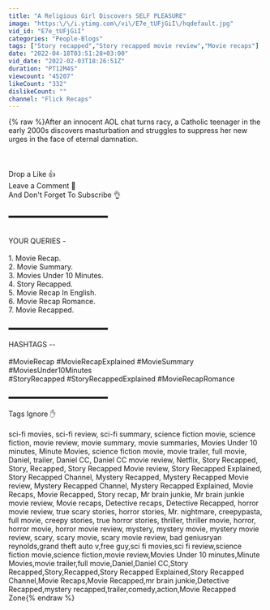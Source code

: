 ```yaml
---
title: "A Religious Girl Discovers SELF PLEASURE"
image: "https:\/\/i.ytimg.com\/vi\/E7e_tUFjGiI\/hqdefault.jpg"
vid_id: "E7e_tUFjGiI"
categories: "People-Blogs"
tags: ["Story recapped","Story recapped movie review","Movie recaps"]
date: "2022-04-18T03:51:28+03:00"
vid_date: "2022-02-03T18:26:51Z"
duration: "PT12M4S"
viewcount: "45207"
likeCount: "332"
dislikeCount: ""
channel: "Flick Recaps"
---
```

{% raw %}After an innocent AOL chat turns racy, a Catholic teenager in the early 2000s discovers masturbation and struggles to suppress her new urges in the face of eternal damnation.<br /><br /><br /><br />Drop a Like 👍<br />Leave a Comment 👊<br />And Don't Forget To Subscribe 👌<br /><br />▬▬▬▬▬▬▬▬▬▬▬▬▬▬<br /><br /><br />YOUR QUERIES -<br /><br />1. Movie Recap.<br />2. Movie Summary.<br />3. Movies Under 10 Minutes.<br />4. Story Recapped.<br />5. Movie Recap In English.<br />6. Movie Recap Romance.<br />7. Movie Recapped.<br /><br />▬▬▬▬▬▬▬▬▬▬▬▬▬▬<br /><br />HASHTAGS --<br /><br />#MovieRecap #MovieRecapExplained #MovieSummary #MoviesUnder10Minutes<br />#StoryRecapped #StoryRecappedExplained #MovieRecapRomance<br /><br />▬▬▬▬▬▬▬▬▬▬▬▬▬▬<br /><br />Tags Ignore ✋<br /><br />sci-fi movies, sci-fi review, sci-fi summary, science fiction movie, science fiction, movie review, movie summary, movie summaries, Movies Under 10 minutes, Minute Movies, science fiction movie, movie trailer, full movie, Daniel, trailer, Daniel CC, Daniel CC movie review, Netflix, Story Recapped, Story, Recapped, Story Recapped Movie review, Story Recapped Explained, Story Recapped Channel, Mystery Recapped, Mystery Recapped Movie review, Mystery Recapped Channel, Mystery Recapped Explained, Movie Recaps, Movie Recapped, Story recap, Mr brain junkie, Mr brain junkie movie review, Movie recaps, Detective recaps, Detective Recapped, horror movie review, true scary stories, horror stories, Mr. nightmare, creepypasta, full movie, creepy stories, true horror stories, thriller, thriller movie, horror, horror movie, horror movie review, mystery, mystery movie, mystery movie review, scary, scary movie, scary movie review, bad geniusryan reynolds,grand theft auto v,free guy,sci fi movies,sci fi review,science fiction movie,science fiction,movie review,Movies Under 10 minutes,Minute Movies,movie trailer,full movie,Daniel,Daniel CC,Story Recapped,Story,Recapped,Story Recapped Explained,Story Recapped Channel,Movie Recaps,Movie Recapped,mr brain junkie,Detective Recapped,mystery recapped,trailer,comedy,action,Movie Recapped Zone{% endraw %}
